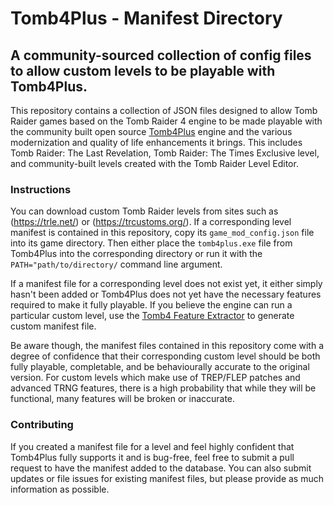 # Tomb4Plus - Manifest Directory
## A community-sourced collection of config files to allow custom levels to be playable with Tomb4Plus.

This repository contains a collection of JSON files designed to allow Tomb Raider games based on the Tomb Raider 4 engine to be made playable with the community built open source [Tomb4Plus](https://github.com/saracenone/tomb4) engine and the various modernization and quality of life enhancements it brings. This includes Tomb Raider: The Last Revelation, Tomb Raider: The Times Exclusive level, and community-built levels created with the Tomb Raider Level Editor.

### Instructions
You can download custom Tomb Raider levels from sites such as (https://trle.net/) or (https://trcustoms.org/). If a corresponding level manifest is contained in this repository, copy its `game_mod_config.json` file into its game directory. Then either place the `tomb4plus.exe` file from Tomb4Plus into the corresponding directory or run it with the `PATH="path/to/directory/` command line argument.

If a manifest file for a corresponding level does not exist yet, it either simply hasn't been added or Tomb4Plus does not yet have the necessary features required to make it fully playable. If you believe the engine can run a particular custom level, use the [Tomb4 Feature Extractor](https://github.com/saracenone/tomb4_feature_extractor) to generate custom manifest file.

Be aware though, the manifest files contained in this repository come with a degree of confidence that their corresponding custom level should be both fully playable, completable, and be behaviourally accurate to the original version. For custom levels which make use of TREP/FLEP patches and advanced TRNG features, there is a high probability that while they will be functional, many features will be broken or inaccurate.

### Contributing
If you created a manifest file for a level and feel highly confident that Tomb4Plus fully supports it and is bug-free, feel free to submit a pull request to have the manifest added to the database. You can also submit updates or file issues for existing manifest files, but please provide as much information as possible.